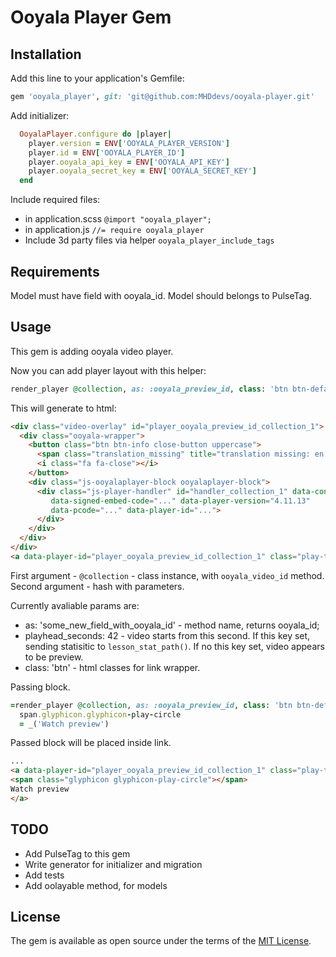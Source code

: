 # Ooyala Player Gem

## Installation

Add this line to your application's Gemfile:

```ruby
gem 'ooyala_player', git: 'git@github.com:MHDdevs/ooyala-player.git'
```

Add initializer:

```ruby
  OoyalaPlayer.configure do |player|
    player.version = ENV['OOYALA_PLAYER_VERSION']
    player.id = ENV['OOYALA_PLAYER_ID']
    player.ooyala_api_key = ENV['OOYALA_API_KEY']
    player.ooyala_secret_key = ENV['OOYALA_SECRET_KEY']
  end
```
Include required files:
  - in application.scss `@import "ooyala_player";`
  - in application.js `//= require ooyala_player`
  - Include 3d party files via helper `ooyala_player_include_tags`

## Requirements

  Model must have field with ooyala_id.
  Model should belongs to PulseTag.

## Usage

This gem is adding ooyala video player.

Now you can add player layout with this helper:
```ruby
render_player @collection, as: :ooyala_preview_id, class: 'btn btn-default btn-take'
```

This will generate to html:
```html
<div class="video-overlay" id="player_ooyala_preview_id_collection_1">
  <div class="ooyala-wrapper">
    <button class="btn btn-info close-button uppercase">
      <span class="translation_missing" title="translation missing: en.videos.actions.close">Close</span>
      <i class="fa fa-close"></i>
    </button>
    <div class="js-ooyalaplayer-block ooyalaplayer-block">
      <div class="js-player-handler" id="handler_collection_1" data-content-id="..."
         data-signed-embed-code="..." data-player-version="4.11.13"
         data-pcode="..." data-player-id="...">
      </div>
    </div>
  </div>
</div>
<a data-player-id="player_ooyala_preview_id_collection_1" class="play-toggle btn btn-default btn-take" href="#">play video</a>
```

First argument - `@collection` - class instance, with `ooyala_video_id` method.
Second argument - hash with parameters.

Currently avaliable params are:
- as: 'some_new_field_with_ooyala_id' - method name, returns ooyala_id;
- playhead_seconds: 42 - video starts from this second. If this key set, sending statisitic to `lesson_stat_path()`.
  If no this key set, video appears to be preview.
- class: 'btn' - html classes for link wrapper.

Passing block.

```ruby
=render_player @collection, as: :ooyala_preview_id, class: 'btn btn-default btn-take' do
  span.glyphicon.glyphicon-play-circle
  = _('Watch preview')
```
Passed block will be placed inside link.
```html
...
<a data-player-id="player_ooyala_preview_id_collection_1" class="play-toggle btn btn-default btn-take" href="#">
<span class="glyphicon glyphicon-play-circle"></span>
Watch preview
</a>
```

## TODO

- Add PulseTag to this gem
- Write generator for initializer and migration
- Add tests
- Add oolayable method, for models

## License

The gem is available as open source under the terms of the [MIT License](http://opensource.org/licenses/MIT).

